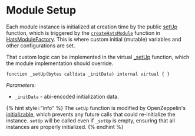 # Module Setup

Each module instance is initialized at creation time by the public [setUp](https://github.com/Hats-Protocol/hats-module/blob/5a69da357e70cc2e3727d6ec02097711439ec32b/src/HatsModule.sol#L65) function, which is triggered by the [`createHatsModule`](../how-module-instances-are-deployed.md#create-new-instance)  function in [HatsModuleFactory](../how-module-instances-are-deployed.md). This is where custom initial (mutable) variables and other configurations are set.

That custom logic can be implemented in the virtual [\_setUp](https://github.com/Hats-Protocol/hats-module/blob/5a69da357e70cc2e3727d6ec02097711439ec32b/src/HatsModule.sol#L70) function, which the module implementation should override.

```solidity
function _setUp(bytes calldata _initData) internal virtual { }
```

_Parameters:_

* `_initData` - abi-encoded initialization data.

{% hint style="info" %}
The `setUp` function is modified by OpenZeppelin's [initializable](https://github.com/OpenZeppelin/openzeppelin-contracts/blob/master/contracts/proxy/utils/Initializable.sol), which prevents any future calls that could re-initialize the instance. `setUp` will be called even if `_setUp` is empty, ensuring that all instances are properly initialized.
{% endhint %}
